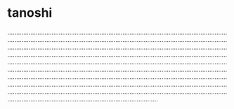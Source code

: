 # tanoshi
.................................................................................................................................................................................................................................................................................................................................................................................................................................................................................................................................................................................................................................................................................................................................................................................................................................................................................................................................................................................................................................................................................................................................................................................................................................................